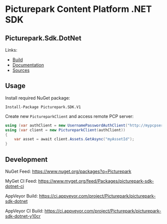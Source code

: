 # Picturepark Content Platform .NET SDK
## Picturepark.Sdk.DotNet

Links: 

- [Build](build/README.md)
- [Documentation](docs/README.md)
- [Sources](src/)

## Usage

Install required NuGet package: 

    Install-Package Picturepark.SDK.V1
    
Create new `PictureparkClient` and access remote PCP server: 

```cs
using (var authClient = new UsernamePasswordAuthClient("http://mypcpserver.com", username, password))
using (var client = new PictureparkClient(authClient))
{
    var asset = await client.Assets.GetAsync("myAssetId");
}
```

## Development

NuGet Feed: https://www.nuget.org/packages?q=Picturepark

MyGet CI Feed: https://www.myget.org/feed/Packages/picturepark-sdk-dotnet-ci

AppVeyor Build: https://ci.appveyor.com/project/Picturepark/picturepark-sdk-dotnet

AppVeyor CI Build: https://ci.appveyor.com/project/Picturepark/picturepark-sdk-dotnet-y10cr

